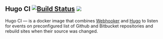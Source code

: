 ## Hugo CI [![Build Status](https://travis-ci.org/sainaen/hugo-ci.svg?branch=master)](https://travis-ci.org/sainaen/hugo-ci) [![](https://badge.imagelayers.io/sainaen/hugo-ci:latest.svg)](https://imagelayers.io/?images=sainaen/hugo-ci:latest)

Hugo CI — is a docker image that combines [Webhooker] and [Hugo] to listen for events on preconfigured list of Github and Bitbucket repositories and rebuild sites when their source was changed.

[Webhooker]: https://github.com/sainaen/webhooker
[Hugo]: https://github.com/spf13/hugo
